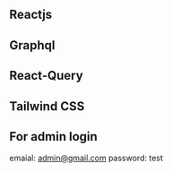 ## Reactjs

## Graphql

## React-Query

## Tailwind CSS

## For admin login

emaial: admin@gmail.com
password: test
